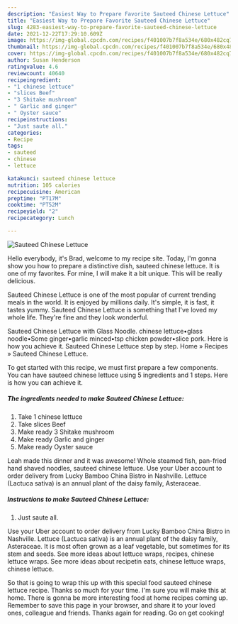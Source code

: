 ```yaml
---
description: "Easiest Way to Prepare Favorite Sauteed Chinese Lettuce"
title: "Easiest Way to Prepare Favorite Sauteed Chinese Lettuce"
slug: 4283-easiest-way-to-prepare-favorite-sauteed-chinese-lettuce
date: 2021-12-22T17:29:10.609Z
image: https://img-global.cpcdn.com/recipes/f401007b7f8a534e/680x482cq70/sauteed-chinese-lettuce-recipe-main-photo.jpg
thumbnail: https://img-global.cpcdn.com/recipes/f401007b7f8a534e/680x482cq70/sauteed-chinese-lettuce-recipe-main-photo.jpg
cover: https://img-global.cpcdn.com/recipes/f401007b7f8a534e/680x482cq70/sauteed-chinese-lettuce-recipe-main-photo.jpg
author: Susan Henderson
ratingvalue: 4.6
reviewcount: 40640
recipeingredient:
- "1 chinese lettuce"
- "slices Beef"
- "3 Shitake mushroom"
- " Garlic and ginger"
- " Oyster sauce"
recipeinstructions:
- "Just saute all."
categories:
- Recipe
tags:
- sauteed
- chinese
- lettuce

katakunci: sauteed chinese lettuce 
nutrition: 105 calories
recipecuisine: American
preptime: "PT17M"
cooktime: "PT52M"
recipeyield: "2"
recipecategory: Lunch

---
```



![Sauteed Chinese Lettuce](https://img-global.cpcdn.com/recipes/f401007b7f8a534e/680x482cq70/sauteed-chinese-lettuce-recipe-main-photo.jpg)

Hello everybody, it's Brad, welcome to my recipe site. Today, I'm gonna show you how to prepare a distinctive dish, sauteed chinese lettuce. It is one of my favorites. For mine, I will make it a bit unique. This will be really delicious.

Sauteed Chinese Lettuce is one of the most popular of current trending meals in the world. It is enjoyed by millions daily. It's simple, it is fast, it tastes yummy. Sauteed Chinese Lettuce is something that I've loved my whole life. They're fine and they look wonderful.

Sauteed Chinese Lettuce with Glass Noodle. chinese lettuce•glass noodle•Some ginger•garlic minced•tsp chicken powder•slice pork. Here is how you achieve it. Sauteed Chinese Lettuce step by step. Home » Recipes » Sauteed Chinese Lettuce.


To get started with this recipe, we must first prepare a few components. You can have sauteed chinese lettuce using 5 ingredients and 1 steps. Here is how you can achieve it.

<!--inarticleads1-->

##### The ingredients needed to make Sauteed Chinese Lettuce:

1. Take 1 chinese lettuce
1. Take slices Beef
1. Make ready 3 Shitake mushroom
1. Make ready  Garlic and ginger
1. Make ready  Oyster sauce


Leah made this dinner and it was awesome! Whole steamed fish, pan-fried hand shaved noodles, sauteed chinese lettuce. Use your Uber account to order delivery from Lucky Bamboo China Bistro in Nashville. Lettuce (Lactuca sativa) is an annual plant of the daisy family, Asteraceae. 

<!--inarticleads2-->

##### Instructions to make Sauteed Chinese Lettuce:

1. Just saute all.


Use your Uber account to order delivery from Lucky Bamboo China Bistro in Nashville. Lettuce (Lactuca sativa) is an annual plant of the daisy family, Asteraceae. It is most often grown as a leaf vegetable, but sometimes for its stem and seeds. See more ideas about lettuce wraps, recipes, chinese lettuce wraps. See more ideas about recipetin eats, chinese lettuce wraps, chinese lettuce. 

So that is going to wrap this up with this special food sauteed chinese lettuce recipe. Thanks so much for your time. I'm sure you will make this at home. There is gonna be more interesting food at home recipes coming up. Remember to save this page in your browser, and share it to your loved ones, colleague and friends. Thanks again for reading. Go on get cooking!
